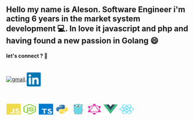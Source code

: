 ## Hello my name is Aleson. Software Engineer i'm acting 6 years in the market system development :computer:. In love it javascript and php and having found a new passion in Golang :smile:




#### let's connect ? :wave:


<div id="contacts"> <br>
<a href="mailto:proton.2016.ti@gmail.com" target="_blank">
<img height="35" width="35" align="center" alt="gmail" src="https://upload.wikimedia.org/wikipedia/commons/thumb/7/7e/Gmail_icon_%282020%29.svg/1280px-Gmail_icon_%282020%29.svg.png">   
</a>

<a href="https://www.linkedin.com/in/aleson-fran%C3%A7a/" target="_blank"> 
  <img height="40" width="40" align="center" alt="LinkedIn" src="https://raw.githubusercontent.com/devicons/devicon/master/icons/linkedin/linkedin-original.svg"> </a>
</div>  

##

<div><br>  
  <img align="center" alt="JS" height="30" width="40" src="https://raw.githubusercontent.com/devicons/devicon/master/icons/javascript/javascript-plain.svg" style="max-width:100%;">
  <img align="center" alt="nodejs" height="30" width="40" src="https://raw.githubusercontent.com/devicons/devicon/master/icons/nodejs/nodejs-original.svg" style="max-width:100%;">
  <img align="center" alt="TS" height="30" width="40" src="https://raw.githubusercontent.com/devicons/devicon/master/icons/typescript/typescript-plain.svg" style="max-width:100%;">
  <img align="center" alt="Python" height="30" width="40" src="https://raw.githubusercontent.com/devicons/devicon/master/icons/python/python-original.svg" style="max-width:100%;">
  <img align="center" alt="Go" height="30" width="40" src="https://raw.githubusercontent.com/devicons/devicon/master/icons/go/go-original.svg" style="max-width:100%;">
  <img align="center" alt="graphql" height="30" width="40" src="https://raw.githubusercontent.com/devicons/devicon/master/icons/graphql/graphql-plain.svg" style="max-width:100%;">
  <img align="center" alt="vue" height="30" width="40" src="https://raw.githubusercontent.com/devicons/devicon/master/icons/vuejs/vuejs-original.svg" style="max-width:100%;">
  <img align="center" alt="React" height="30" width="40" src="https://raw.githubusercontent.com/devicons/devicon/master/icons/react/react-original.svg" style="max-width:100%;">
</div>


<!--
**aleesilva/aleesilva** is a ✨ _special_ ✨ repository because its `README.md` (this file) appears on your GitHub profile.

Here are some ideas to get you started:

- 🔭 I’m currently working on ...
- 🌱 I’m currently learning ...
- 👯 I’m looking to collaborate on ...
- 🤔 I’m looking for help with ...
- 💬 Ask me about ...
- 📫 How to reach me: ...
- 😄 Pronouns: ...
- ⚡ Fun fact: ...
-->
